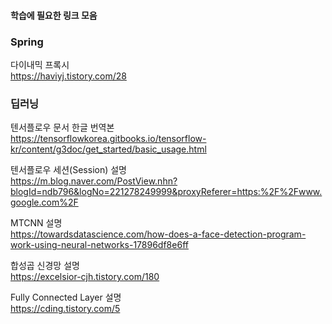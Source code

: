 #### 학습에 필요한 링크 모음<br>

### Spring

다이내믹 프록시<br>
https://haviyj.tistory.com/28

### 딥러닝

텐서플로우 문서 한글 번역본<br>
https://tensorflowkorea.gitbooks.io/tensorflow-kr/content/g3doc/get_started/basic_usage.html

텐서플로우 세션(Session) 설명<br>
https://m.blog.naver.com/PostView.nhn?blogId=ndb796&logNo=221278249999&proxyReferer=https:%2F%2Fwww.google.com%2F

MTCNN 설명<br>
https://towardsdatascience.com/how-does-a-face-detection-program-work-using-neural-networks-17896df8e6ff

합성곱 신경망 설명<br>
https://excelsior-cjh.tistory.com/180

Fully Connected Layer 설명<br>
https://cding.tistory.com/5
